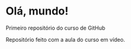 # Olá, mundo!
 Primeiro repositório do curso de GitHub

Repositório feito com a aula do curso em vídeo.